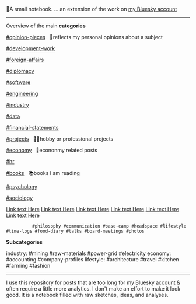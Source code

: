 📘A small notebook. 
... an extension of the work on [my Bluesky account](https://bsky.app/profile/robbeside.bsky.social)

---
Overview of the main **categories** 

[#opinion-pieces](https://bsky.app/hashtag/opinion-pieces?author=robbeside.bsky.social)       &nbsp; 📝reflects my personal opinions about a subject

[#development-work](https://bsky.app/hashtag/development-work?author=robbeside.bsky.social)   &nbsp; 

[#foreign-affairs](https://bsky.app/hashtag/foreign-affairs?author=robbeside.bsky.social)     &nbsp; 

[#diplomacy](https://bsky.app/hashtag/diplomacy?author=robbeside.bsky.social)                 &nbsp; 

[#software](https://bsky.app/hashtag/software?author=robbeside.bsky.social)                   &nbsp; 

[#engineering](https://bsky.app/hashtag/engineering?author=robbeside.bsky.social)             &nbsp; 

[#industry](https://bsky.app/hashtag/industry?author=robbeside.bsky.social)                   &nbsp; 

[#data](https://bsky.app/hashtag/data?author=robbeside.bsky.social)                           &nbsp; 

[#financial-statements](https://bsky.app/hashtag/financial-statements?author=robbeside.bsky.social) &nbsp; 

[#projects](https://bsky.app/hashtag/projects?author=robbeside.bsky.social)                  &nbsp;  👨‍💻hobby or professional projects

[#economy](https://bsky.app/hashtag/economy?author=robbeside.bsky.social)                    &nbsp;  🏦econonmy related posts  

[#hr](https://bsky.app/hashtag/hr?author=robbeside.bsky.social)                              &nbsp;

[#books](https://bsky.app/hashtag/books?author=robbeside.bsky.social)                        &nbsp;  📚books I am reading

[#psychology](https://bsky.app/hashtag/books?author=robbeside.bsky.social)                   &nbsp;

[#sociology](https://bsky.app/hashtag/sociology?author=robbeside.bsky.social)               &nbsp;

[Link text Here](https://link-url-here.org)
[Link text Here](https://link-url-here.org)
[Link text Here](https://link-url-here.org)
[Link text Here](https://link-url-here.org)
[Link text Here](https://link-url-here.org)
[Link text Here](https://link-url-here.org)


 
              #philosophy #communication #base-camp #headspace #lifestyle #time-logs #food-diary #talks #board-meetings #photos

**Subcategories**

industry: #mining #raw-materials #power-grid #electricity
economy: #accounting #company-profiles
lifestyle: #architecture #travel #kitchen #farming #fashion


---
I use this repository for posts that are too long for my Bluesky account & often require a little more analytics. 
I don't make an effort to make it look good. It is a notebook filled with raw sketches, ideas, and analyses. 


